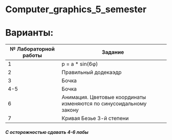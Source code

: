 # Computer_graphics_5_semester
# Варианты:
| № Лабораторной работы |    Задание     | 
|-----------------------|----------------|
| 1                     |p = a * sin(6φ)|
| 2                     |Правильный додекаэдр|
| 3                     |Бочка|
| 4-5                   |Бочка|
| 6                     |Анимация. Цветовые координаты изменяются по синусоидальному закону|
| 7                     |Кривая Безье 3-й степени|

##### С осторожностью сдавать 4-6 лабы
